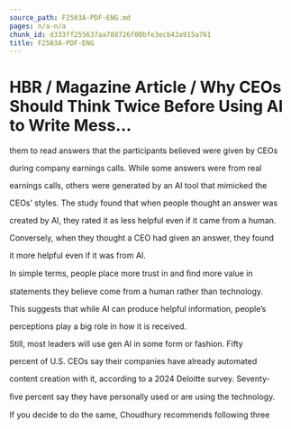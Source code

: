 ```yaml
---
source_path: F2503A-PDF-ENG.md
pages: n/a-n/a
chunk_id: d333ff255637aa788726f00bfe3ecb43a915a761
title: F2503A-PDF-ENG
---
```

# HBR / Magazine Article / Why CEOs Should Think Twice Before Using AI to Write Mess…

them to read answers that the participants believed were given by CEOs

during company earnings calls. While some answers were from real

earnings calls, others were generated by an AI tool that mimicked the

CEOs’ styles. The study found that when people thought an answer was

created by AI, they rated it as less helpful even if it came from a human.

Conversely, when they thought a CEO had given an answer, they found

it more helpful even if it was from AI.

In simple terms, people place more trust in and ﬁnd more value in

statements they believe come from a human rather than technology.

This suggests that while AI can produce helpful information, people’s

perceptions play a big role in how it is received.

Still, most leaders will use gen AI in some form or fashion. Fifty

percent of U.S. CEOs say their companies have already automated

content creation with it, according to a 2024 Deloitte survey. Seventy-

ﬁve percent say they have personally used or are using the technology.

If you decide to do the same, Choudhury recommends following three
